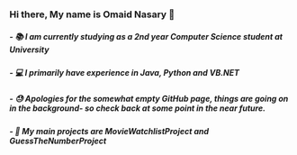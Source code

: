 ### Hi there, My name is Omaid Nasary 👋

##### - :books: I am currently studying as a 2nd year Computer Science student at University
##### - :computer: I primarily have experience in Java, Python and VB.NET
##### - :sweat: Apologies for the somewhat empty GitHub page, things are going on in the background- so check back at some point in the near future.
##### - 🧠 My main projects are MovieWatchlistProject and GuessTheNumberProject


<!--
**o-nasary/o-nasary** is a ✨ _special_ ✨ repository because its `README.md` (this file) appears on your GitHub profile.



Here are some ideas to get you started:

- 🔭 I’m currently working on ...
- 🌱 I’m currently learning ...
- 👯 I’m looking to collaborate on ...
- 🤔 I’m looking for help with ...
- 💬 Ask me about ...
- 📫 How to reach me: ...
- 😄 Pronouns: ...
- ⚡ Fun fact: ...
-->
